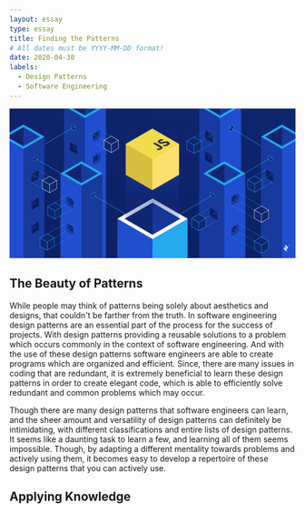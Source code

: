 ```yaml
---
layout: essay
type: essay
title: Finding the Patterns
# All dates must be YYYY-MM-DD format!
date: 2020-04-30
labels:
  - Design Patterns
  - Software Engineering
---
```


<img class="ui image" src="../images/design-patterns.png">

## The Beauty of Patterns

While people may think of patterns being solely about aesthetics and designs, that couldn't be farther from the truth. In software engineering design patterns are an essential part of the process for the success of projects. With design patterns providing a reusable solutions to a problem which occurs commonly in the context of software engineering. And with the use of these design patterns software engineers are able to create programs which are organized and efficient. Since, there are many issues in coding that are redundant, it is extremely beneficial to learn these design patterns in order to create elegant code, which is able to efficiently solve redundant and common problems which may occur.

Though there are many design patterns that software engineers can learn, and the sheer amount and versatility of design patterns can definitely be intimidating, with different classifications and entire lists of design patterns. It seems like a daunting task to learn a few, and learning all of them seems impossible. Though, by adapting a different mentality towards problems and actively using them, it becomes easy to develop a repertoire of these design patterns that you can actively use.

## Applying Knowledge

